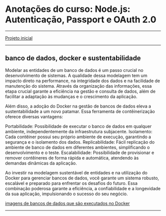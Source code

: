 # Anotações do curso: Node.js: Autenticação, Passport e OAuth 2.0

---

[Projeto inicial](https://github.com/alura-cursos/curso-node-oauth/archive/refs/heads/projeto_inicial.zip)

---

## banco de dados, docker e sustentabilidade
Modelar as entidades de um banco de dados é um passo crucial no desenvolvimento de sistemas. A qualidade dessa modelagem tem um impacto direto na performance, na integridade dos dados e na facilidade de manutenção do sistema. Através da organização das informações, essa etapa crucial garante a eficiência na gestão e consulta de dados, além de facilitar a adaptação às mudanças e o crescimento da aplicação.

Além disso, a adoção do Docker na gestão de bancos de dados eleva a sustentabilidade a um novo patamar. Essa ferramenta de contêinerização oferece diversas vantagens:

Portabilidade: Possibilidade de executar o banco de dados em qualquer ambiente, independentemente da infraestrutura subjacente.
Isolamento: Cada contêiner possui seu próprio ambiente de execução, garantindo a segurança e o isolamento dos dados.
Replicabilidade: Fácil replicação do ambiente de banco de dados em diferentes ambientes, simplificando o desenvolvimento e o teste.
Escalabilidade: Possibilidade de provisionar e remover contêineres de forma rápida e automática, atendendo às demandas dinâmicas da aplicação.

Ao investir na modelagem sustentável de entidades e na utilização do Docker para gerenciar bancos de dados, você garante um sistema robusto, escalável e preparado para enfrentar os desafios do futuro. Essa combinação poderosa garante a eficiência, a confiabilidade e a longevidade da sua aplicação, impulsionando o sucesso do seu negócio.

[imagens de bancos de dados que são executados no Docker](https://hub.docker.com/search?q=data)

---

